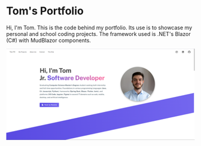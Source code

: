 # Tom's Portfolio
Hi, I'm Tom. This is the code behind my portfolio. Its use is to showcase my personal and school coding projects. The framework used is .NET's Blazor (C#) with MudBlazor components.

![Landing Page Screenshot](github-media/landing_page.png "Landing Page")